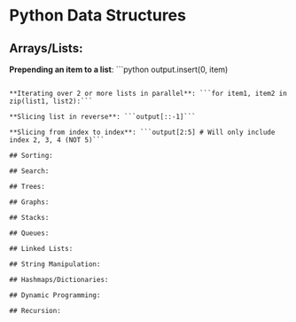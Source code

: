 # Python Data Structures

## Arrays/Lists:

**Prepending an item to a list**: ```python
output.insert(0, item)
``` 

**Iterating over 2 or more lists in parallel**: ```for item1, item2 in zip(list1, list2):```

**Slicing list in reverse**: ```output[::-1]```

**Slicing from index to index**: ```output[2:5] # Will only include index 2, 3, 4 (NOT 5)```

## Sorting:

## Search:

## Trees:

## Graphs:

## Stacks:

## Queues:

## Linked Lists:

## String Manipulation:

## Hashmaps/Dictionaries:

## Dynamic Programming:

## Recursion:

